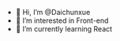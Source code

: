 - 👋 Hi, I’m @Daichunxue
- 👀 I’m interested in Front-end
- 🌱 I’m currently learning React
<!-- - 💞️ I’m looking to collaborate on ... -->
<!-- - 📫 How to reach me ... -->

<!---
Daichunxue/Daichunxue is a ✨ special ✨ repository because its `README.md` (this file) appears on your GitHub profile.
You can click the Preview link to take a look at your changes.
--->
